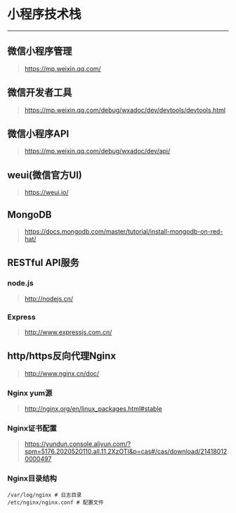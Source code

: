 # 小程序技术栈
---

<!-- toc -->

## 微信小程序管理

> https://mp.weixin.qq.com/

## 微信开发者工具

> https://mp.weixin.qq.com/debug/wxadoc/dev/devtools/devtools.html

## 微信小程序API

> https://mp.weixin.qq.com/debug/wxadoc/dev/api/

## weui(微信官方UI)

> https://weui.io/

## MongoDB

> https://docs.mongodb.com/master/tutorial/install-mongodb-on-red-hat/

## RESTful API服务

### node.js

> http://nodejs.cn/

### Express

> http://www.expressjs.com.cn/

## http/https反向代理Nginx

> http://www.nginx.cn/doc/

### Nginx yum源
> http://nginx.org/en/linux_packages.html#stable

### Nginx证书配置

> https://yundun.console.aliyun.com/?spm=5176.2020520110.all.11.2XzOTI&p=cas#/cas/download/214180120000497

### Nginx目录结构

```shell
/var/log/nginx # 日志目录
/etc/nginx/nginx.conf # 配置文件
```
